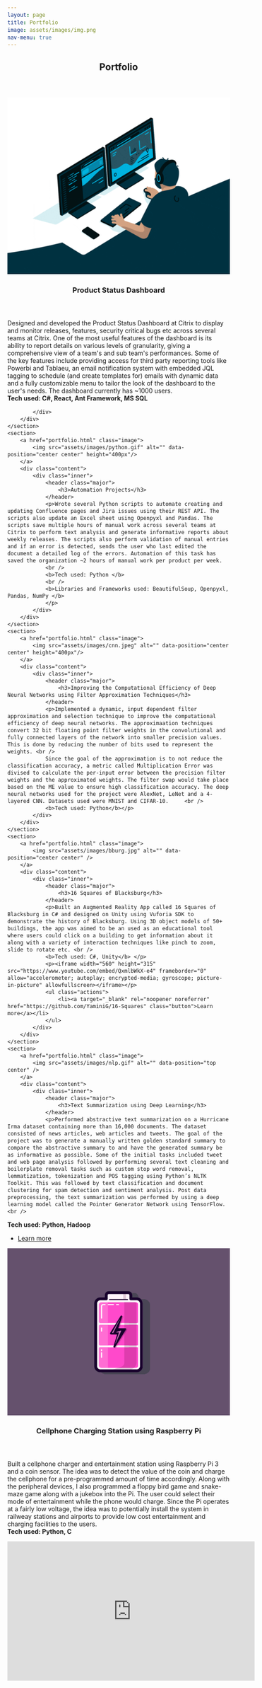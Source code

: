 ```yaml
---
layout: page
title: Portfolio
image: assets/images/img.png
nav-menu: true
---
```


<!-- Main -->
<div id="main" class="alt">

<!-- One -->
<section id="one">
	<div class="inner">
		<header class="major">
			<h1>Portfolio</h1>
		</header> 

<!-- Two -->
<section id="two" class="spotlights">
	<section>
		<a href="portfolio.html" class="image">
			<img src="assets/images/psd_gif.gif" alt="" data-position="center center" height="400px"/>
		</a>
		<div class="content">
			<div class="inner">
				<header class="major">
					<h3>Product Status Dashboard</h3>
				</header>
				<p>Designed and developed the Product Status Dashboard at Citrix to display and monitor releases, features, security critical bugs etc across several teams at Citrix. One of the most useful features of the dashboard is its ability to report details on various levels of granularity, giving a comprehensive view of a team's and sub team's performances. Some of the key features include providing access for third party reporting tools like Powerbi and Tablaeu, an email notification system with embedded JQL tagging to schedule (and create templates for) emails with dynamic data and a fully customizable menu to tailor the look of the dashboard to the user's needs. The dashboard currently has ~1000 users.    <br />
								<b>Tech used: C#, React, Ant Framework, MS SQL</b> </p>

				
			</div>
		</div>
	</section>
	<section>
		<a href="portfolio.html" class="image">
			<img src="assets/images/python.gif" alt="" data-position="center center" height="400px"/>
		</a>
		<div class="content">
			<div class="inner">
				<header class="major">
					<h3>Automation Projects</h3>
				</header>
				<p>Wrote several Python scripts to automate creating and updating Confluence pages and Jira issues using their REST API. The scripts also update an Excel sheet using Openpyxl and Pandas. The scripts save multiple hours of manual work across several teams at Citrix to perform text analysis and generate informative reports about weekly releases. The scripts also perform validation of manual entries and if an error is detected, sends the user who last edited the document a detailed log of the errors. Automation of this task has saved the organization ~2 hours of manual work per product per week.
				<br />
				<b>Tech used: Python </b>
				<br />
				<b>Libraries and Frameworks used: BeautifulSoup, Openpyxl, Pandas, NumPy </b>
				</p>
			</div>
		</div>
	</section>
	<section>
		<a href="portfolio.html" class="image">
			<img src="assets/images/cnn.jpeg" alt="" data-position="center center" height="400px"/>
		</a>
		<div class="content">
			<div class="inner">
				<header class="major">
					<h3>Improving the Computational Efficiency of Deep Neural Networks using Filter Approximation Techniques</h3>
				</header>
				<p>Implemented a dynamic, input dependent filter approximation and selection technique to improve the computational efficiency of deep neural networks. The approximaation techniques convert 32 bit floating point filter weights in the convolutional and fully connected layers of the network into smaller precision values. This is done by reducing the number of bits used to represent the weights. <br />
				Since the goal of the approximation is to not reduce the classification accuracy, a metric called Multiplication Error was divised to calculate the per-input error between the precision filter weights and the approximated weights. The filter swap would take place based on the ME value to ensure high classification accuracy. The deep neural networks used for the project were AlexNet, LeNet and a 4-layered CNN. Datasets used were MNIST and CIFAR-10.		<br />	
				<b>Tech used: Python</b></p>
			</div>
		</div>
	</section>
	<section>
		<a href="portfolio.html" class="image">
			<img src="assets/images/bburg.jpg" alt="" data-position="center center" />
		</a>
		<div class="content">
			<div class="inner">
				<header class="major">
					<h3>16 Squares of Blacksburg</h3>
				</header>
				<p>Built an Augmented Reality App called 16 Squares of Blacksburg in C# and designed on Unity using Vuforia SDK to demonstrate the history of Blacksburg. Using 3D object models of 50+ buildings, the app was aimed to be an used as an educational tool where users could click on a building to get information about it along with a variety of interaction techniques like pinch to zoom, slide to rotate etc. <br />
				<b>Tech used: C#, Unity</b> </p>
				<p><iframe width="560" height="315" src="https://www.youtube.com/embed/QxmlbWkX-e4" frameborder="0" allow="accelerometer; autoplay; encrypted-media; gyroscope; picture-in-picture" allowfullscreen></iframe></p>
				<ul class="actions">
					<li><a target="_blank" rel="noopener noreferrer" href="https://github.com/YaminiG/16-Squares" class="button">Learn more</a></li>
				</ul>
			</div>
		</div>
	</section>
	<section>
		<a href="portfolio.html" class="image">
			<img src="assets/images/nlp.gif" alt="" data-position="top center" />
		</a>
		<div class="content">
			<div class="inner">
				<header class="major">
					<h3>Text Summarization using Deep Learning</h3>
				</header>
				<p>Performed abstractive text summarization on a Hurricane Irma dataset containing more than 16,000 documents. The dataset consisted of news articles, web articles and tweets. The goal of the project was to generate a manually written golden standard summary to compare the abstractive summary to and have the generated summary be as informative as possible. Some of the initial tasks included tweet and web page analysis followed by performing several text cleaning and boilerplate removal tasks such as custom stop word removal, lemmatization, tokenization and POS tagging using Python’s NLTK Toolkit. This was followed by text classification and document clustering for spam detection and sentiment analysis. Post data preprocessing, the text summarization was performed by using a deep learning model called the Pointer Generator Network using TensorFlow. <br />
 <b>Tech used: Python, Hadoop</b></p>
				<ul class="actions">
					<li><a target="_blank" rel="noopener noreferrer" href="https://github.com/YaminiG/Big-Data-Text-Summarization" class="button">Learn more</a></li>
				</ul>
			</div>
		</div>
	</section>
	<section>
		<a href="portfolio.html" class="image">
			<img src="assets/images/charging.gif" alt="" data-position="top center" />
		</a>
		<div class="content">
			<div class="inner">
				<header class="major">
					<h3>Cellphone Charging Station using Raspberry Pi</h3>
				</header>
				<p>Built a cellphone charger and entertainment station using Raspberry Pi 3 and a coin sensor. The idea was to detect the value of the coin and charge the cellphone for a pre-programmed amount of time accordingly. Along with the peripheral devices, I also programmed a floppy bird game and snake-maze game along with a jukebox into the Pi. The user could select their mode of entertainment while the phone would charge. Since the Pi operates at a fairly low voltage, the idea was to potentially install the system in railweay stations and airports to provide low cost entertainment and charging facilities to the users.   <br />
 <b>Tech used: Python, C</b></p>
				<p><iframe width="560" height="315" src="https://www.youtube.com/embed/FclGnrLOyYU" frameborder="0" allow="accelerometer; autoplay; encrypted-media; gyroscope; picture-in-picture" allowfullscreen></iframe></p>
			</div>
		</div>
	</section>
	<section>
		

